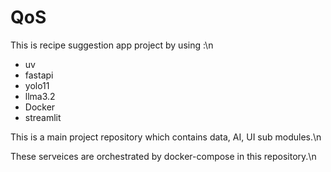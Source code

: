 # QoS
This is recipe suggestion app project by using :\n
- uv
- fastapi
- yolo11
- llma3.2 
- Docker
- streamlit


This is a main project repository which contains data, AI, UI sub modules.\n

These serveices are orchestrated by docker-compose in this repository.\n
